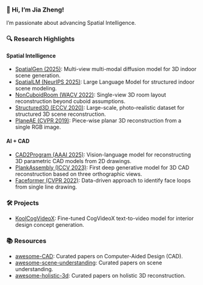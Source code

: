 ### 👋 Hi, I’m Jia Zheng!

I’m passionate about advancing Spatial Intelligence.

### 🔍 Research Highlights

#### Spatial Intelligence

- [SpatialGen (2025)](https://github.com/manycore-research/SpatialGen): Multi-view multi-modal diffusion model for 3D indoor scene generation.
- [SpatialLM (NeurIPS 2025)](https://manycore-research.github.io/SpatialLM): Large Language Model for structured indoor scene modeling.
- [NonCuboidRoom (WACV 2022)](https://github.com/CYang0515/NonCuboidRoom): Single-view 3D room layout reconstruction beyond cuboid assumptions.
- [Structured3D (ECCV 2020)](http://structured3d-dataset.org): Large-scale, photo-realistic dataset for structured 3D scene reconstruction.
- [PlaneAE (CVPR 2019)](https://github.com/svip-lab/PlanarReconstruction): Piece-wise planar 3D reconstruction from a single RGB image.

#### AI + CAD
- [CAD2Program (AAAI 2025)](https://manycore-research.github.io/CAD2Program/): Vision-language model for reconstructing 3D parametric CAD models from 2D drawings.
- [PlankAssembly (ICCV 2023)](https://manycore-research.github.io/PlankAssembly/): First deep generative model for 3D CAD reconstruction based on three orthographic views.
- [Faceformer (CVPR 2022)](https://manycore-research.github.io/faceformer/): Data-driven approach to identify face loops from single line drawing.


### 🛠 Projects

- [KoolCogVideoX](https://huggingface.co/collections/bertjiazheng/koolcogvideox-66e4762f53287b7f39f8f3ba): Fine-tuned CogVideoX text-to-video model for interior design concept generation.

### 📚 Resources

- [awesome-CAD](https://github.com/bertjiazheng/awesome-cad): Curated papers on Computer-Aided Design (CAD).
- [awesome-scene-understanding](https://github.com/bertjiazheng/awesome-scene-understanding): Curated papers on scene understanding.
- [awesome-holistic-3d](https://github.com/holistic-3d/awesome-holistic-3d): Curated papers on holistic 3D reconstruction.
